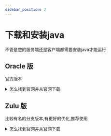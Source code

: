 ```yaml
---
sidebar_position: 2
---
```


# 下载和安装java

不管是您的服务端还是客户端都需要安装java才能运行

## Oracle 版

官方版本

<details> <summary>怎么找到官网并从官网下载</summary>

![](/_images/准备工作/下载和安装java/Oracle-1.png)
![](/_images/准备工作/下载和安装java/Oracle-2.png)
![](/_images/准备工作/下载和安装java/Oracle-3.png)
![](/_images/准备工作/下载和安装java/Oracle-4.png)

> 如果再往下翻的话可以看到java8/11

![](/_images/准备工作/下载和安装java/Oracle-5.png)

> 但是在这里java8需要登录才能下载
>
> 你可以在下方链接直接下载java8
>
> > https://www.java.com/zh-CN/download/

</details>

## Zulu 版

比较有名的分支版本,有更好的优化,推荐使用

<details> <summary>怎么找到官网并从官网下载</summary>

![](/_images/准备工作/下载和安装java/Zulu-1.png)

> 往下翻，找到这个，选择你想要的版本

![](/_images/准备工作/下载和安装java/Zulu-2.png)

> 找到64-bit (64位)

![](/_images/准备工作/下载和安装java/Zulu-3.png)

> 如果您不能安装此软件（如不兼容），请关闭此文档并`不向`文档编写者们提问，感谢

</details>
